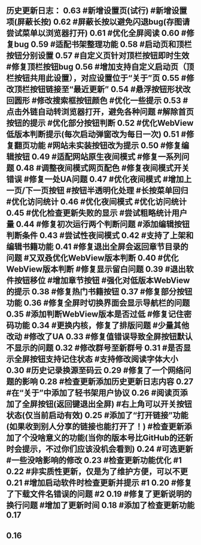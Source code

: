 历史更新日志：
0.63
#新增设置页(试行)
#新增设置项(屏蔽长按)
0.62
#屏蔽长按以避免闪退bug(存图请尝试菜单以浏览器打开)
0.61
#优化全屏阅读
0.60
#修复bug
0.59
#适配书架整理功能
0.58
#启动页和顶栏按钮分别设置
0.57
#自定义页针对顶栏按钮即时生效
#修复顶栏按钮bug
0.56
#增加支持自定义启动页（顶栏按钮共用此设置），对应设置位于“关于”页
0.55
#修改顶栏按钮链接至“最近更新”
0.54
#悬浮按钮形状改回圆形
#修改搜索框按钮颜色
#优化一些提示
0.53
#点击外链自动转浏览器打开，避免各种问题
#解除首页按钮的提示
#优化部分按钮判断
0.52
#优化WebView低版本判断提示(每次启动弹窗改为每日一次)
0.51
#修复翻页功能
#网站未实装按钮改为提示
0.50
#修复编辑按钮
0.49
#适配网站原生夜间模式
#修复一系列问题
0.48
#调整夜间模式网页配色
#修复夜间模式开关错误
#修复一处UA问题
0.47
#优化夜间模式
#增加上一页/下一页按钮
#按钮半透明化处理
#长按菜单回归
#优化访问统计
0.46
#优化夜间模式
#优化访问统计
0.45
#优化检查更新失败的显示
#尝试粗略统计用户量
0.44
#修复初次运行两个判断问题
#添加编辑按钮判断条件
0.43
#尝试性夜间模式
0.42
#支持了上架和编辑书籍功能
0.41
#修复退出全屏会返回章节目录的问题
#又双叒优化WebView版本判断
0.40
#优化WebView版本判断
#修复显示留白问题
0.39
#退出软件按钮移位
#增加章节按钮
#强化对低版本WebView的提示
0.38
#修复热门书籍按钮
0.37
#修复部分按钮功能
0.36
#修复全屏时切换界面会显示导航栏的问题
0.35
#添加判断WebView版本是否过低
#修复记住密码功能
0.34
#更换内核，修复了排版问题
#少量其他改动
#修改了UA
0.33
#修复值错误导致全屏按钮默认不显示的问题
0.32
#修改群号至新群号
0.31
#是否显示全屏按钮支持记住状态
#支持修改阅读字体大小
0.30
#历史记录换源至码云
0.29
#修复了一个网络问题的影响
0.28
#检查更新添加历史更新日志内容
0.27
#在“关于”中添加了轻书架用户协议
0.26
#阅读页添加了全屏按钮(返回键退出全屏)
#右上角可以开关按钮状态(仅当前启动有效)
0.25
#添加了“打开链接”功能(如果收到别人分享的链接也能打开了！)
#检查更新添加了个没啥意义的功能(当你的版本号比GitHub的还新时会提示，不过你们应该没机会看到)
0.24
#可选更新
#一些没啥影响的修改
0.23
#检查更新功能优化 #1 
0.22
#非实质性更新，仅是为了维护方便，可以不更
0.21
#增加启动软件时检查更新并提示 #1 
0.20
#修复了下载文件名错误的问题 #2 
0.19
#修复了更新说明的换行问题
#增加了更新时间
0.18
#添加了检查更新功能
0.17
-
0.16
-
